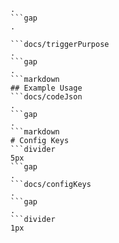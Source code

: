 ```docs/docsHeading
.
```gap
.

```docs/triggerPurpose
.
```gap
.
```markdown
## Example Usage
```docs/codeJson
.
```gap
.
```markdown
# Config Keys
```divider
5px
```gap
.
```docs/configKeys
.
```gap
.
```divider
1px